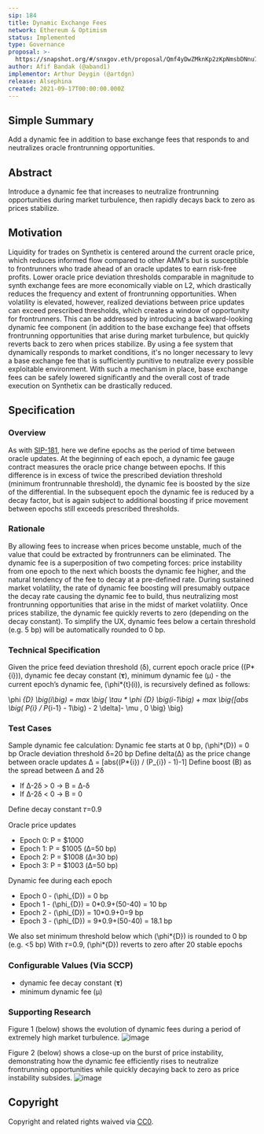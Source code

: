 ```yaml
---
sip: 184
title: Dynamic Exchange Fees
network: Ethereum & Optimism
status: Implemented
type: Governance
proposal: >-
  https://snapshot.org/#/snxgov.eth/proposal/Qmf4yDwZMknKp2zKpNmsbDNnu7P5GCCsZgCQt2wzdTHd26
author: Afif Bandak (@aband1)
implementor: Arthur Deygin (@artdgn)
release: Alsephina
created: 2021-09-17T00:00:00.000Z
---
```


<!--You can leave these HTML comments in your merged SIP and delete the visible duplicate text guides, they will not appear and may be helpful to refer to if you edit it again. This is the suggested template for new SIPs. Note that an SIP number will be assigned by an editor. When opening a pull request to submit your SIP, please use an abbreviated title in the filename, `sip-draft_title_abbrev.md`. The title should be 44 characters or less.-->

## Simple Summary

<!--"If you can't explain it simply, you don't understand it well enough." Simply describe the outcome the proposed changes intends to achieve. This should be non-technical and accessible to a casual community member.-->

Add a dynamic fee in addition to base exchange fees that responds to and neutralizes oracle frontrunning opportunities.

## Abstract

<!--A short (~200 word) description of the proposed change, the abstract should clearly describe the proposed change. This is what *will* be done if the SIP is implemented, not *why* it should be done or *how* it will be done. If the SIP proposes deploying a new contract, write, "we propose to deploy a new contract that will do x".-->

Introduce a dynamic fee that increases to neutralize frontrunning opportunities during market turbulence, then rapidly decays back to zero as prices stabilize.

## Motivation

<!--This is the problem statement. This is the *why* of the SIP. It should clearly explain *why* the current state of the protocol is inadequate.  It is critical that you explain *why* the change is needed, if the SIP proposes changing how something is calculated, you must address *why* the current calculation is innaccurate or wrong. This is not the place to describe how the SIP will address the issue!-->

Liquidity for trades on Synthetix is centered around the current oracle price, which reduces informed flow compared to other AMM's but is susceptible to frontrunners who trade ahead of an oracle updates to earn risk-free profits. Lower oracle price deviation thresholds comparable in magnitude to synth exchange fees are more economically viable on L2, which drastically reduces the frequency and extent of frontrunning opportunities. When volatility is elevated, however, realized deviations between price updates can exceed prescribed thresholds, which creates a window of opportunity for frontrunners. This can be addressed by introducing a backward-looking dynamic fee component (in addition to the base exchange fee) that offsets frontrunning opportunities that arise during market turbulence, but quickly reverts back to zero when prices stabilize. By using a fee system that dynamically responds to market conditions, it's no longer necessary to levy a base exchange fee that is sufficiently punitive to neutralize every possible exploitable environment. With such a mechanism in place, base exchange fees can be safely lowered significantly and the overall cost of trade execution on Synthetix can be drastically reduced.

## Specification

<!--The specification should describe the syntax and semantics of any new feature, there are five sections
1. Overview
2. Rationale
3. Technical Specification
4. Test Cases
5. Configurable Values
-->

### Overview

<!--This is a high level overview of *how* the SIP will solve the problem. The overview should clearly describe how the new feature will be implemented.-->

As with [SIP-181](https://sips.synthetix.io/sips/sip-181/), here we define epochs as the period of time between oracle updates. At the beginning of each epoch, a dynamic fee gauge contract measures the oracle price change between epochs. If this difference is in excess of twice the prescribed deviation threshold (minimum frontrunnable threshold), the dynamic fee is boosted by the size of the differential. In the subsequent epoch the dynamic fee is reduced by a decay factor, but is again subject to additional boosting if price movement between epochs still exceeds prescribed thresholds.

### Rationale

<!--This is where you explain the reasoning behind how you propose to solve the problem. Why did you propose to implement the change in this way, what were the considerations and trade-offs. The rationale fleshes out what motivated the design and why particular design decisions were made. It should describe alternate designs that were considered and related work. The rationale may also provide evidence of consensus within the community, and should discuss important objections or concerns raised during discussion.-->

By allowing fees to increase when prices become unstable, much of the value that could be extracted by frontrunners can be eliminated. The dynamic fee is a superposition of two competing forces: price instability from one epoch to the next which boosts the dynamic fee higher, and the natural tendency of the fee to decay at a pre-defined rate. During sustained market volatility, the rate of dynamic fee boosting will presumably outpace the decay rate causing the dynamic fee to build, thus neutralizing most frontrunning opportunities that arise in the midst of market volatility. Once prices stabilize, the dynamic fee quickly reverts to zero (depending on the decay constant). To simplify the UX, dynamic fees below a certain threshold (e.g. 5 bp) will be automatically rounded to 0 bp.

### Technical Specification

<!--The technical specification should outline the public API of the changes proposed. That is, changes to any of the interfaces Synthetix currently exposes or the creations of new ones.-->

Given the price feed deviation threshold (δ), current epoch oracle price (\(P*{i}\)), dynamic fee decay constant (𝛕), minimum dynamic fee (μ) - the current epoch’s dynamic fee, \(\phi*{t}(i)\), is recursively defined as follows:

\phi _{D} \big(i\big) = max \big\{ \tau \* \phi _{D} \big(i-1\big) + max \big\{[abs \big( P_{i} / P_{i-1} - 1\big) - 2 \delta]- \mu , 0 \big\} \big\}

### Test Cases

<!--Test cases for an implementation are mandatory for SIPs but can be included with the implementation..-->

Sample dynamic fee calculation:
Dynamic fee starts at 0 bp, \(\phi*{D}\) = 0 bp
Oracle deviation threshold δ=20 bp
Define delta(Δ) as the price change between oracle updates
Δ = [abs(\(P*{i}\) / \(P\_{i}\) - 1)-1]
Define boost (B) as the spread between Δ and 2δ

- If Δ-2δ > 0 → B = Δ-δ
- If Δ-2δ < 0 → B = 0

Define decay constant 𝜏=0.9

Oracle price updates

- Epoch 0: P = $1000
- Epoch 1: P = $1005 (Δ=50 bp)
- Epoch 2: P = $1008 (Δ=30 bp)
- Epoch 3: P = $1003 (Δ=50 bp)

Dynamic fee during each epoch

- Epoch 0 - \(\phi\_{D}\) = 0 bp
- Epoch 1 - \(\phi\_{D}\) = 0\*0.9+(50-40) = 10 bp
- Epoch 2 - \(\phi\_{D}\) = 10\*0.9+0=9 bp
- Epoch 3 - \(\phi\_{D}\) = 9\*0.9+(50-40) = 18.1 bp

We also set minimum threshold below which \(\phi*{D}\) is rounded to 0 bp (e.g. <5 bp)
With 𝜏=0.9, \(\phi*{D}\) reverts to zero after 20 stable epochs

### Configurable Values (Via SCCP)

<!--Please list all values configurable via SCCP under this implementation.-->

- dynamic fee decay constant (𝛕)
- minimum dynamic fee (μ)

### Supporting Research

Figure 1 (below) shows the evolution of dynamic fees during a period of extremely high market turbulence.
![image](https://user-images.githubusercontent.com/83029531/134917496-9d2b6c96-9184-4554-bc52-6dda5ff3e958.png)

Figure 2 (below) shows a close-up on the burst of price instability, demonstrating how the dynamic fee efficiently rises to neutralize frontrunning opportunities while quickly decaying back to zero as price instability subsides.
![image](https://user-images.githubusercontent.com/83029531/134917627-7e9025f0-51bb-46dd-bad0-5c0fe1f48ec9.png)

## Copyright

Copyright and related rights waived via [CC0](https://creativecommons.org/publicdomain/zero/1.0/).
